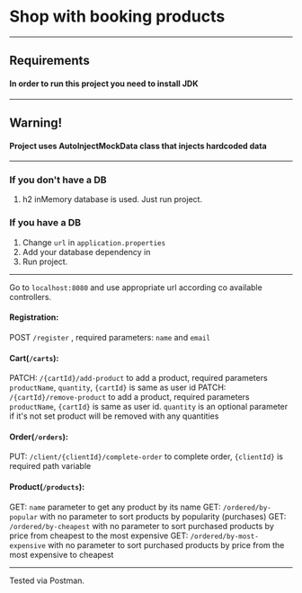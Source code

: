 # Shop with booking products
***

## Requirements
#### In order to run this project you need to install JDK
***
## Warning!
#### Project uses AutoInjectMockData class that injects hardcoded data
***

### If you don't have a DB
1. h2 inMemory database is used. Just run project.

### If you have a DB
1. Change `url` in `application.properties`
2. Add your database dependency in 
3. Run project.
***

Go to `localhost:8080` and use appropriate url according co available controllers.

#### Registration:
POST `/register` , required parameters: `name` and `email`
#### Cart(`/carts`):
PATCH: `/{cartId}/add-product` to add a product, required parameters `productName`, `quantity`, `{cartId}` is same as user id
PATCH: `/{cartId}/remove-product` to add a product, required parameters `productName`, `{cartId}` is same as user id. `quantity` is an optional parameter if it's not set product will be removed with any quantities
#### Order(`/orders`):
PUT: `/client/{clientId}/complete-order` to complete order, `{clientId}` is required path variable
####  Product(`/products`):
GET: `name` parameter to get any product by its name
GET: `/ordered/by-popular` with no parameter to sort products by popularity (purchases)
GET: `/ordered/by-cheapest` with no parameter to sort purchased products by price from cheapest to the most expensive
GET: `/ordered/by-most-expensive` with no parameter to sort purchased products by price from the most expensive to cheapest

***

Tested via Postman.
